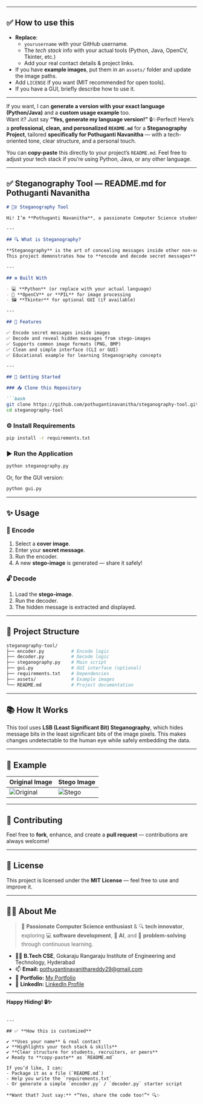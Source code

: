 
---

## ✅ **How to use this**

- **Replace**:
  - `yourusername` with your GitHub username.
  - The *tech stack* info with your actual tools (Python, Java, OpenCV, Tkinter, etc.)
  - Add your real contact details & project links.
- If you have **example images**, put them in an `assets/` folder and update the image paths.
- Add `LICENSE` if you want (MIT recommended for open tools).
- If you have a GUI, briefly describe how to use it.

---

If you want, I can **generate a version with your exact language (Python/Java)** and a **custom usage example** too.  
Want it? Just say **“Yes, generate my language version!”** 🔒✨Perfect! Here’s a **professional, clean, and personalized `README.md`** for a **Steganography Project**, tailored **specifically for Pothuganti Navanitha** — with a tech-oriented tone, clear structure, and a personal touch.

You can **copy-paste** this directly to your project’s `README.md`.
Feel free to adjust your tech stack if you’re using Python, Java, or any other language.

---

## ✅ **Steganography Tool — README.md for Pothuganti Navanitha**

````markdown
# 🕵️‍♀️ Steganography Tool

Hi! I’m **Pothuganti Navanitha**, a passionate Computer Science student and tech enthusiast, and this is my **Steganography Tool** — a simple but powerful way to hide secret messages inside images securely.

---

## 🔍 What is Steganography?

**Steganography** is the art of concealing messages inside other non-secret text or data.  
This project demonstrates how to **encode and decode secret messages** within images using the **Least Significant Bit (LSB)** technique — making the hidden message invisible to the naked eye.

---

## ⚙️ Built With

- 💻 **Python** (or replace with your actual language)
- 📸 **OpenCV** or **PIL** for image processing
- 🖼️ **Tkinter** for optional GUI (if available)

---

## 📌 Features

✅ Encode secret messages inside images  
✅ Decode and reveal hidden messages from stego-images  
✅ Supports common image formats (PNG, BMP)  
✅ Clean and simple interface (CLI or GUI)  
✅ Educational example for learning Steganography concepts

---

## 🚀 Getting Started

### 📥 Clone this Repository

```bash
git clone https://github.com/pothugantinavanitha/steganography-tool.git
cd steganography-tool
````

### ⚙️ Install Requirements

```bash
pip install -r requirements.txt
```

### ▶️ Run the Application

```bash
python steganography.py
```

Or, for the GUI version:

```bash
python gui.py
```

---

## ✨ Usage

### 🔐 Encode

1. Select a **cover image**.
2. Enter your **secret message**.
3. Run the encoder.
4. A new **stego-image** is generated — share it safely!

### 🔓 Decode

1. Load the **stego-image**.
2. Run the decoder.
3. The hidden message is extracted and displayed.

---

## 📂 Project Structure

```bash
steganography-tool/
├── encoder.py          # Encode logic
├── decoder.py          # Decode logic
├── steganography.py    # Main script
├── gui.py              # GUI interface (optional)
├── requirements.txt    # Dependencies
├── assets/             # Example images
└── README.md           # Project documentation
```

---

## 📚 How It Works

This tool uses **LSB (Least Significant Bit) Steganography**, which hides message bits in the least significant bits of the image pixels.
This makes changes undetectable to the human eye while safely embedding the data.

---

## 🧩 Example

| Original Image                   | Stego Image                |
| -------------------------------- | -------------------------- |
| ![Original](assets/original.png) | ![Stego](assets/stego.png) |

---

## 🤝 Contributing

Feel free to **fork**, enhance, and create a **pull request** — contributions are always welcome!

---

## 📜 License

This project is licensed under the **MIT License** — feel free to use and improve it.

---

## 👩‍💻 About Me

> 🚀 **Passionate Computer Science enthusiast** & 🔍 **tech innovator**, exploring 💻 **software development**, 🤖 **AI**, and 🧩 **problem-solving** through continuous learning.

* 👩‍🎓 **B.Tech CSE**, Gokaraju Rangaraju Institute of Engineering and Technology, Hyderabad
* 📫 **Email:** [pothugantinavanithareddy29@gmail.com](mailto:pothugantinavanithareddy29@gmail.com)
* 🔗 **Portfolio:** [My Portfolio](https://pothugantinavanitha.github.io/)
* 💼 **LinkedIn:** [LinkedIn Profile](https://www.linkedin.com/in/pothuganti-navanitha-73a119301/)

---

**Happy Hiding! 🔒✨**

```

---

## ✅ **How this is customized**

✔️ **Uses your name** & real contact  
✔️ **Highlights your tech stack & skills**  
✔️ **Clear structure for students, recruiters, or peers**  
✔️ Ready to **copy-paste** as `README.md`  

If you’d like, I can:
- Package it as a file (`README.md`)
- Help you write the `requirements.txt`  
- Or generate a simple `encoder.py` / `decoder.py` starter script

**Want that? Just say:** *“Yes, share the code too!”* 🔍✨
```

